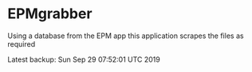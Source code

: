 # EPMgrabber
Using a database from the EPM app this application scrapes the files as required


Latest backup: Sun Sep 29 07:52:01 UTC 2019
